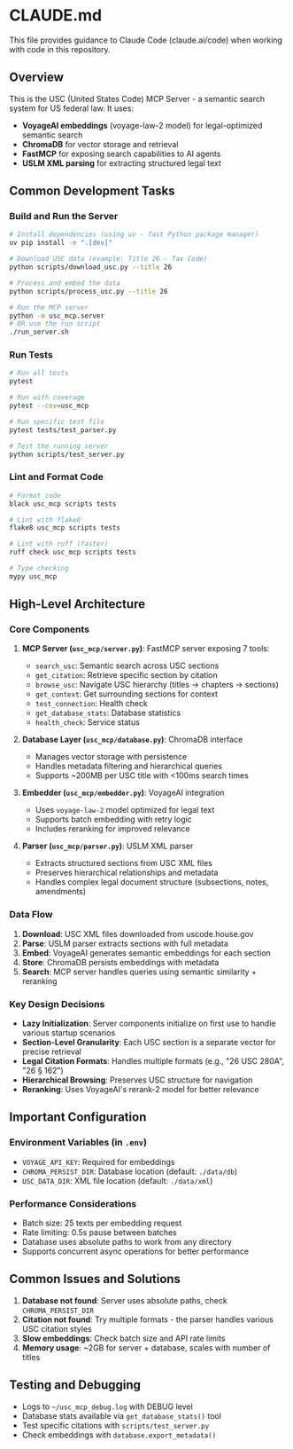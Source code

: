 # CLAUDE.md

This file provides guidance to Claude Code (claude.ai/code) when working with code in this repository.

## Overview

This is the USC (United States Code) MCP Server - a semantic search system for US federal law. It uses:
- **VoyageAI embeddings** (voyage-law-2 model) for legal-optimized semantic search
- **ChromaDB** for vector storage and retrieval
- **FastMCP** for exposing search capabilities to AI agents
- **USLM XML parsing** for extracting structured legal text

## Common Development Tasks

### Build and Run the Server
```bash
# Install dependencies (using uv - fast Python package manager)
uv pip install -e ".[dev]"

# Download USC data (example: Title 26 - Tax Code)
python scripts/download_usc.py --title 26

# Process and embed the data
python scripts/process_usc.py --title 26

# Run the MCP server
python -m usc_mcp.server
# OR use the run script
./run_server.sh
```

### Run Tests
```bash
# Run all tests
pytest

# Run with coverage
pytest --cov=usc_mcp

# Run specific test file
pytest tests/test_parser.py

# Test the running server
python scripts/test_server.py
```

### Lint and Format Code
```bash
# Format code
black usc_mcp scripts tests

# Lint with flake8
flake8 usc_mcp scripts tests

# Lint with ruff (faster)
ruff check usc_mcp scripts tests

# Type checking
mypy usc_mcp
```

## High-Level Architecture

### Core Components

1. **MCP Server (`usc_mcp/server.py`)**: FastMCP server exposing 7 tools:
   - `search_usc`: Semantic search across USC sections
   - `get_citation`: Retrieve specific section by citation
   - `browse_usc`: Navigate USC hierarchy (titles → chapters → sections)
   - `get_context`: Get surrounding sections for context
   - `test_connection`: Health check
   - `get_database_stats`: Database statistics
   - `health_check`: Service status

2. **Database Layer (`usc_mcp/database.py`)**: ChromaDB interface
   - Manages vector storage with persistence
   - Handles metadata filtering and hierarchical queries
   - Supports ~200MB per USC title with <100ms search times

3. **Embedder (`usc_mcp/embedder.py`)**: VoyageAI integration
   - Uses `voyage-law-2` model optimized for legal text
   - Supports batch embedding with retry logic
   - Includes reranking for improved relevance

4. **Parser (`usc_mcp/parser.py`)**: USLM XML parser
   - Extracts structured sections from USC XML files
   - Preserves hierarchical relationships and metadata
   - Handles complex legal document structure (subsections, notes, amendments)

### Data Flow

1. **Download**: USC XML files downloaded from uscode.house.gov
2. **Parse**: USLM parser extracts sections with full metadata
3. **Embed**: VoyageAI generates semantic embeddings for each section
4. **Store**: ChromaDB persists embeddings with metadata
5. **Search**: MCP server handles queries using semantic similarity + reranking

### Key Design Decisions

- **Lazy Initialization**: Server components initialize on first use to handle various startup scenarios
- **Section-Level Granularity**: Each USC section is a separate vector for precise retrieval
- **Legal Citation Formats**: Handles multiple formats (e.g., "26 USC 280A", "26 § 162")
- **Hierarchical Browsing**: Preserves USC structure for navigation
- **Reranking**: Uses VoyageAI's rerank-2 model for better relevance

## Important Configuration

### Environment Variables (in `.env`)
- `VOYAGE_API_KEY`: Required for embeddings
- `CHROMA_PERSIST_DIR`: Database location (default: `./data/db`)
- `USC_DATA_DIR`: XML file location (default: `./data/xml`)

### Performance Considerations
- Batch size: 25 texts per embedding request
- Rate limiting: 0.5s pause between batches
- Database uses absolute paths to work from any directory
- Supports concurrent async operations for better performance

## Common Issues and Solutions

1. **Database not found**: Server uses absolute paths, check `CHROMA_PERSIST_DIR`
2. **Citation not found**: Try multiple formats - the parser handles various USC citation styles
3. **Slow embeddings**: Check batch size and API rate limits
4. **Memory usage**: ~2GB for server + database, scales with number of titles

## Testing and Debugging

- Logs to `~/usc_mcp_debug.log` with DEBUG level
- Database stats available via `get_database_stats()` tool
- Test specific citations with `scripts/test_server.py`
- Check embeddings with `database.export_metadata()`
